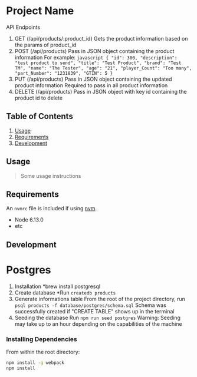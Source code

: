 # Project Name

API Endpoints
  1. GET (/api/products/:product_id)
    Gets the product information based on the params of product_id
  2. POST (/api/products)
    Pass in JSON object containing the product information
    For example:
    ```javascript
      {
        "id": 300,
        "description": "test product to send",
        "title": "Test Product",
        "brand": "Test TM",
        "name": "The Tester",
        "age": "21",
        "player_Count": "Too many",
        "part_Number": "1231839",
        "GTIN": 5
      }
    ```
  3. PUT (/api/products)
    Pass in JSON object containing the updated product information
    Required to pass in all product information
  4. DELETE (/api/products)
    Pass in JSON object with key id containing the product id to delete

## Table of Contents

1. [Usage](#Usage)
2. [Requirements](#requirements)
3. [Development](#development)

## Usage

> Some usage instructions

## Requirements

An `nvmrc` file is included if using [nvm](https://github.com/creationix/nvm).

- Node 6.13.0
- etc

## Development

# Postgres
  1. Installation
    *brew install postgresql
  2. Create database
    *Run `createdb products`
  3. Generate informations table
    From the root of the project directory, run `psql products -f database/postgres/schema.sql`
    Schema was successfully created if "CREATE TABLE" shows up in the terminal
  4. Seeding the database
    Run `npm run seed postgres`
    Warning: Seeding may take up to an hour depending on the capabilities of the machine

### Installing Dependencies

From within the root directory:

```sh
npm install -g webpack
npm install
```

